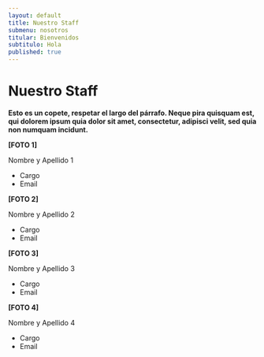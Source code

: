 ```yaml
---
layout: default
title: Nuestro Staff
submenu: nosotros
titular: Bienvenidos
subtitulo: Hola
published: true
---
```


# Nuestro Staff
 
**Esto es un copete, respetar el largo del párrafo. Neque pira quisquam est, qui dolorem ipsum quia dolor sit amet, consectetur, adipisci velit, sed quia non numquam incidunt.**


**[FOTO 1]**

Nombre y Apellido 1

- Cargo
- Email

**[FOTO 2]**

Nombre y Apellido 2

- Cargo
- Email

**[FOTO 3]**

Nombre y Apellido 3

- Cargo
- Email

**[FOTO 4]**

Nombre y Apellido 4

- Cargo
- Email